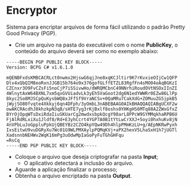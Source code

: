 # Encryptor

Sistema para encriptar arquivos de forma fácil utilizando o padrão
Pretty Good Privacy (PGP).

* Crie um arquivo na pasta do executável com o nome __PublicKey__,
o conteúdo do arquivo deverá ser como no exemplo abaixo:
```
-----BEGIN PGP PUBLIC KEY BLOCK-----
Version: BCPG C# v1.6.1.0

mQENBFxdsKMBCACRLct0nwmx2HjswG6qjJne8xqKCJltir9K7rKvxieOIjCw1QFP
Dlv4xQbQIM8eoRxnJJGB15b764o9x376gofGLffETZL83RgfFn4sMO04oAqBGKzI
CZCnxr3O9FvCZsFi5noCjP7iSSivwHo/dWRQMCbnC49NNrhiRoudOVtNSOxIInZI
4WlnytAxW64BXNL7xm5qxGVUiadvLk3yEh5VaGoot2dg6N1edYWWRr0EZw86LlPp
8kyc2So8MJSCpQuKysbWQ8xJFfSf9VraNCSv+0QaMRu7CakXdG+ZOMuuZG5jpkB5
jWyjSO80fvqte4Xkkyj6qn4DFph/3yOmbL3nABEBAAG0AIkBHAQQAQIABgUCXF2w
owAKCRAcdhJ8khzkpN3qB/sHTE7yg3rKjBxlf8oshs0YHKgHS6MTq88A2ZWxGfxZ
BYrOjOpqWTsDxiRdaIiuSKUarCg2mwdxsbpkQcgY98arL8PPcW9SYMMqkhaRPB6U
FjAlRdRLxiXu1Jldf8/Rd+E3yhCcrt4YGP7A0B1tYtLwCrXXJ+5oyi0hxhuKv8jN
4nVPbLuJoGppluPpkUjQBEYBz2CZO4kpYQw49Dh4hlpPMmKzLU+g/AEpNKRwPyxh
IxsEitwU9vuDGRyXu7Wc01G9WLPMXAylpPQMqKVj+aPX2hexV5LhaSxH1h7jUGTl
XadsnnbNEHWv2WqK16mPg3uOdwMpIaGoPyFuTGhGHFqu
=RsCq
-----END PGP PUBLIC KEY BLOCK-----

```
* Coloque o arquivo que deseja criptografar na pasta __Input__;
    * O aplicativo detectará a inclusão do arquivo.
* Aguarde a aplicação finalizar o processo;
* Obtenha o arquivo encriptado na pasta __Output__.